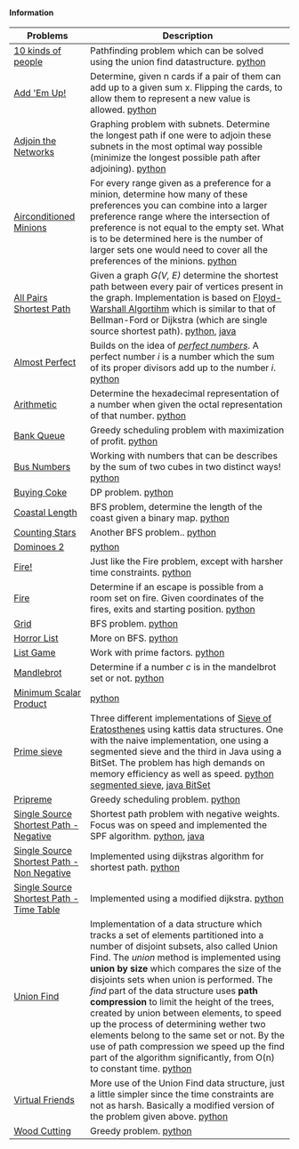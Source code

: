 #### Information


| Problems                                                                                     | Description                                                                                                                                                                                                                                                                                                                                                                                                                                                                                                                                                                                                                                                                                                    |
|----------------------------------------------------------------------------------------------|----------------------------------------------------------------------------------------------------------------------------------------------------------------------------------------------------------------------------------------------------------------------------------------------------------------------------------------------------------------------------------------------------------------------------------------------------------------------------------------------------------------------------------------------------------------------------------------------------------------------------------------------------------------------------------------------------------------|
| [10 kinds of people](https://open.kattis.com/problems/10kindsofpeople)                       | Pathfinding problem which can be solved using the union find datastructure.  [python](https://github.com/fr3632ho/kattis/blob/master/10-kinds-of-people/10_kinds_of_people.py)                                                                                                                                                                                                                                                                                                                                                                                                                                                                                                                                 |
| [Add 'Em Up!](https://open.kattis.com/problems/addemup)                                      | Determine, given n cards if a pair of them can add up to a given sum x. Flipping the cards, to allow them to represent a new value is allowed. [python](https://github.com/fr3632ho/kattis/blob/master/add-em-up/add_em_up.py)                                                                                                                                                                                                                                                                                                                                                                                                                                                                                 |
| [Adjoin the Networks](https://open.kattis.com/problems/adjoin)                               | Graphing problem with subnets. Determine the longest path if one were to adjoin these subnets in the most optimal way possible (minimize the longest possible path after adjoining). [python](https://github.com/fr3632ho/kattis/blob/master/adjoin-the-networks/adjoin_the_networks.py)                                                                                                                                                                                                                                                                                                                                                                                                                       |
| [Airconditioned Minions](https://open.kattis.com/problems/airconditioned)                    | For every range given as a preference for a minion, determine how many of these preferences you can combine into a larger preference range where the intersection of preference is not equal to the empty set. What is to be determined here is the number of larger sets one would need to cover all the preferences of the minions. [python](https://github.com/fr3632ho/kattis/blob/master/air-conditioned-minions/AC_minions.py)                                                                                                                                                                                                                                                                           |
| [All Pairs Shortest Path](https://open.kattis.com/problems/allpairspath)                     | Given a graph *G(V, E)* determine the shortest path between every pair of vertices present in the graph. Implementation is based on [Floyd-Warshall Algortihm](https://brilliant.org/wiki/floyd-warshall-algorithm) which is similar to that of Bellman-Ford or Dijkstra (which are single source shortest path). [python](https://github.com/fr3632ho/kattis/blob/master/all-pairs-path/all_pairs_path.py), [java](https://github.com/fr3632ho/kattis/blob/master/all-pairs-path/AllPairsPath.java)                                                                                                                                                                                                           |
| [Almost Perfect](https://open.kattis.com/problems/almostperfect)                             | Builds on the idea of [*perfect numbers*](https://www.wikiwand.com/en/Perfect_number). A perfect number *i* is a number which the sum of its proper divisors add up to the number *i*. [python](https://github.com/fr3632ho/kattis/tree/master/almost-perfect)                                                                                                                                                                                                                                                                                                                                                                                                                                                 |
| [Arithmetic](https://open.kattis.com/problems/arithmetic)                                    | Determine the hexadecimal representation of a number when given the octal representation of that number. [python](https://github.com/fr3632ho/kattis/blob/master/arithmetic/arithmetic.py)                                                                                                                                                                                                                                                                                                                                                                                                                                                                                                                     |
| [Bank Queue](https://open.kattis.com/problems/bank)                                          | Greedy scheduling problem with maximization of profit. [python](https://github.com/fr3632ho/kattis/blob/master/bank-queue/bank_queue.py)                                                                                                                                                                                                                                                                                                                                                                                                                                                                                                                                                                       |
| [Bus Numbers](https://open.kattis.com/problems/busnumbers2)                                  | Working with numbers that can be describes by the sum of two cubes in two distinct ways! [python](https://github.com/fr3632ho/kattis/blob/master/bus-numbers/bus_numbers.py)                                                                                                                                                                                                                                                                                                                                                                                                                                                                                                                                   |
| [Buying Coke](https://github.com/fr3632ho/kattis/blob/master/buying-coke/buying_coke.py)     | DP problem. [python](https://github.com/fr3632ho/kattis/blob/master/buying-coke/buying_coke.py)                                                                                                                                                                                                                                                                                                                                                                                                                                                                                                                                                                                                                |
| [Coastal Length](https://open.kattis.com/problems/coast)                                     | BFS problem, determine the length of the coast given a binary map. [python](https://github.com/fr3632ho/kattis/blob/master/coastal-length/coastal_length.py)                                                                                                                                                                                                                                                                                                                                                                                                                                                                                                                                                   |
| [Counting Stars](https://open.kattis.com/problems/countingstars)                             | Another BFS problem.. [python](https://github.com/fr3632ho/kattis/blob/master/counting-stars/counting_stars.py)                                                                                                                                                                                                                                                                                                                                                                                                                                                                                                                                                                                                |
| [Dominoes 2](https://open.kattis.com/problems/dominoes2)                                     | [python](https://github.com/fr3632ho/kattis/blob/master/dominoes-2/dominoes_2.py)                                                                                                                                                                                                                                                                                                                                                                                                                                                                                                                                                                                                                              |
| [Fire!](https://open.kattis.com/problems/fire3)                                              | Just like the Fire problem, except with harsher time constraints. [python](https://github.com/fr3632ho/kattis/blob/master/fire3/fire3.py)                                                                                                                                                                                                                                                                                                                                                                                                                                                                                                                                                                      |
| [Fire](https://open.kattis.com/problems/fire2)                                               | Determine if an escape is possible from a room set on fire. Given coordinates of the fires, exits and starting position. [python](https://github.com/fr3632ho/kattis/blob/master/fire2/fire2_two.py)                                                                                                                                                                                                                                                                                                                                                                                                                                                                                                           |
| [Grid](https://open.kattis.com/problems/grid)                                                | BFS problem. [python](https://github.com/fr3632ho/kattis/blob/master/grid/grid.py)                                                                                                                                                                                                                                                                                                                                                                                                                                                                                                                                                                                                                             |
| [Horror List](https://open.kattis.com/problems/horror)                                       | More on BFS. [python](https://github.com/fr3632ho/kattis/blob/master/horror-list/horror_list.py)                                                                                                                                                                                                                                                                                                                                                                                                                                                                                                                                                                                                               |
| [List Game](https://open.kattis.com/problems/listgame)                                       | Work with prime factors. [python](https://github.com/fr3632ho/kattis/blob/master/list-game/list_game.py)                                                                                                                                                                                                                                                                                                                                                                                                                                                                                                                                                                                                       |
| [Mandlebrot](https://open.kattis.com/problems/mandelbrot)                                    | Determine if a number *c* is in the mandelbrot set or not. [python](https://github.com/fr3632ho/kattis/blob/master/mandelbrot/mandelbrot.py)                                                                                                                                                                                                                                                                                                                                                                                                                                                                                                                                                                   |
| [Minimum Scalar Product](https://open.kattis.com/problems/minimumscalar)                     | [python](https://github.com/fr3632ho/kattis/blob/master/minimum-scalar-product/min_scalar_product.py)                                                                                                                                                                                                                                                                                                                                                                                                                                                                                                                                                                                                          |
| [Prime sieve](https://open.kattis.com/problems/primesieve)                                   | Three different implementations of [Sieve of Eratosthenes](https://www.wikiwand.com/en/Sieve_of_Eratosthenes) using kattis data structures. One with the naive implementation, one using a segmented sieve and the third in Java using a BitSet. The problem has high demands on memory efficiency as well as speed. [python segmented sieve](https://github.com/fr3632ho/kattis/blob/master/prime-sieve/sieve_two.py), [java BitSet](https://github.com/fr3632ho/kattis/blob/master/prime-sieve/Sieve.java)                                                                                                                                                                                                   |
| [Pripreme](https://open.kattis.com/problems/pripreme)                                        | Greedy scheduling problem. [python](https://github.com/fr3632ho/kattis/blob/master/pripreme/pripreme.py)                                                                                                                                                                                                                                                                                                                                                                                                                                                                                                                                                                                                       |
| [Single Source Shortest Path - Negative](https://open.kattis.com/problems/shortestpath3)     | Shortest path problem with negative weights. Focus was on speed and implemented the SPF algorithm. [python](https://github.com/fr3632ho/kattis/blob/master/shortest-path/neg/sss_path_neg.py), [java](https://github.com/fr3632ho/kattis/blob/master/SSS-path/neg/SPFA.java)                                                                                                                                                                                                                                                                                                                                                                                                                                   |
| [Single Source Shortest Path - Non Negative](https://open.kattis.com/problems/shortestpath1) | Implemented using dijkstras algorithm for shortest path. [python](https://github.com/fr3632ho/kattis/blob/master/shortest-path/non-neg/sss_path.py)                                                                                                                                                                                                                                                                                                                                                                                                                                                                                                                                                            |
| [Single Source Shortest Path - Time Table](https://open.kattis.com/problems/shortestpath2)   | Implemented using a modified dijkstra. [python](https://github.com/fr3632ho/kattis/blob/master/shortest-path/time-table/sss_path_table.py)                                                                                                                                                                                                                                                                                                                                                                                                                                                                                                                                                                     |
| [Union Find](https://open.kattis.com/problems/unionfind)                                     | Implementation of a data structure which tracks a set of elements partitioned into a number of disjoint subsets, also called Union Find. The *union* method is implemented using **union by size** which compares the size of the disjoints sets when union is performed. The *find* part of the data structure uses **path compression** to limit the height of the trees, created by union between elements, to speed up the process of determining wether two elements belong to the same set or not. By the use of path compression we speed up the find part of the algorithm significantly, from O(n) to constant time. [python](https://github.com/fr3632ho/kattis/blob/master/union-find/unionfind.py) |
| [Virtual Friends](https://open.kattis.com/problems/virtualfriends)                           | More use of the Union Find data structure, just a little simpler since the time constraints are not as harsh. Basically a modified version of the problem given above.  [python](https://github.com/fr3632ho/kattis/blob/master/virtual-friends/virtual_friends.py)                                                                                                                                                                                                                                                                                                                                                                                                                                            |
| [Wood Cutting](https://open.kattis.com/problems/woodcutting)                                 | Greedy problem. [python](https://github.com/fr3632ho/kattis/blob/master/wood-cutting/wood_cutting.py)                                                                                                                                                                                                                                                                                                                                                                                                                                                                                                                                                                                                          |
